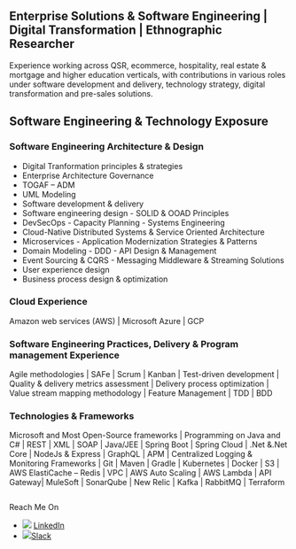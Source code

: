 ## Enterprise Solutions & Software Engineering | Digital Transformation | Ethnographic Researcher

Experience working across QSR, ecommerce, hospitality, real estate & mortgage and higher education verticals, with contributions in various roles under software development and delivery, technology strategy, digital transformation and pre-sales solutions.

## Software Engineering & Technology Exposure

### Software Engineering Architecture & Design

* Digital Tranformation principles & strategies
* Enterprise Architecture Governance
* TOGAF – ADM 
* UML Modeling 
* Software development & delivery
* Software engineering design - SOLID & OOAD Principles
* DevSecOps - Capacity Planning - Systems Engineering 
* Cloud-Native Distributed Systems & Service Oriented Architecture 
* Microservices - Application Modernization Strategies & Patterns 
* Domain Modeling - DDD - API Design & Management 
* Event Sourcing & CQRS - Messaging Middleware & Streaming Solutions 
* User experience design 
* Business process design & optimization

### Cloud Experience
Amazon web services (AWS) | Microsoft Azure | GCP

### Software Engineering Practices, Delivery & Program management Experience
Agile methodologies | SAFe | Scrum | Kanban | Test-driven development | Quality & delivery metrics assessment | Delivery process optimization | Value stream mapping methodology | Feature Management | TDD | BDD

### Technologies & Frameworks
Microsoft and Most Open-Source frameworks | Programming on Java and C# | REST | XML | SOAP | Java/JEE | Spring Boot | Spring Cloud | .Net &.Net Core | NodeJs & Express | GraphQL | APM | Centralized Logging & Monitoring Frameworks | Git | Maven | Gradle | Kubernetes | Docker | S3 | AWS ElastiCache – Redis | VPC | AWS Auto Scaling | AWS Lambda | API Gateway| MuleSoft | SonarQube | New Relic | Kafka | RabbitMQ | Terraform



```markdown

```
Reach Me On
* ![](https://github.com/avinash-tech-io/profile/blob/gh-pages/assets/img/LI-In-Bug.png) [LinkedIn](https://www.linkedin.com/in/avinashkaul/)
* ![](https://cdn.brandfolder.io/5H442O3W/at/pl546j-7le8zk-afym5u/Slack_Mark_Web.png?height=50&width=50)[Slack](https://softwareengin-s8p3087.slack.com/team/U01FM3VAV8F)




